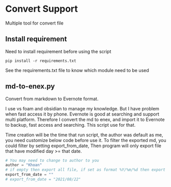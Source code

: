 # Convert Support

Multiple tool for convert file


## Install requirement

Need to install requirement before using the script
```console
pip install -r requirements.txt
```
See the requirements.txt file to know which module need to be used

## md-to-enex.py

Convert from markdown to Evernote format.

I use vs foam and obsidian to manage my knowledge. But I have problem when fast access it by phone.
Evernote is good at searching and support multi platform. 
Therefore I convert the md to enex, and import it to Evernote to backup, fast access and searching.
This script use for that.

Time creation will be the time that run script, the author was default as me, you need customize below code before use it.
To filter the exported md, you could filter by setting export_from_date, Then program will only export file that have modified day >=  that date.
``` python
# You may need to change to author to you
author = "Khoan"
# if empty then export all file, if set as format %Y/%m/%d then export file with modified date >= that day
export_from_date = ""
# export_from_date = "2021/08/22"
```
